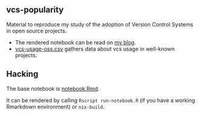 vcs-popularity
--------------

Material to reproduce my study of the adoption of Version Control Systems in open source projects.

- The rendered notebook can be read on [my blog](https://mpoquet.github.io/blog/2020-08-vcs-adoption-in-floss/).
- [vcs-usage-oss.csv](./vcs-usage-oss.csv) gathers data about vcs usage in well-known projects.

Hacking
-------

The base notebook is [notebook.Rmd](./notebook.Rmd).

It can be rendered by calling `Rscript run-notebook.R` (if you have a working Rmarkdown environment)
or `nix-build`.
